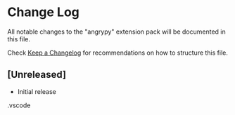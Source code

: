 # Change Log

All notable changes to the "angrypy" extension pack will be documented in this file.

Check [Keep a Changelog](http://keepachangelog.com/) for recommendations on how to structure this file.

## [Unreleased]

- Initial release

.vscode
